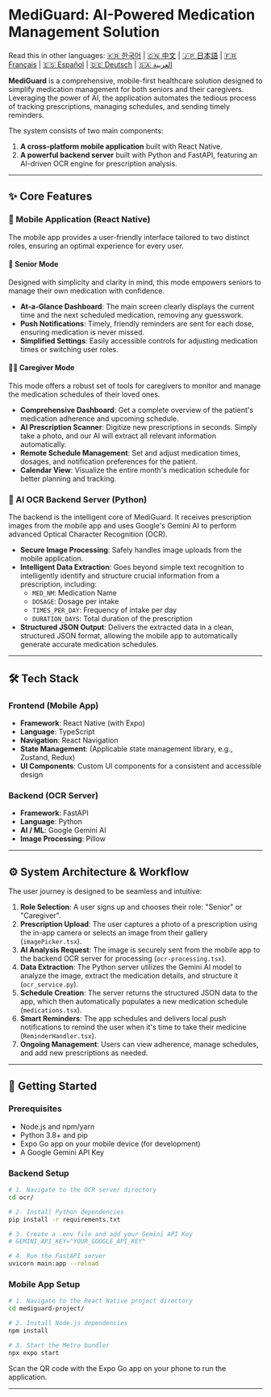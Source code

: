 # MediGuard: AI-Powered Medication Management Solution

Read this in other languages: [🇰🇷 한국어](./docs/README.ko.md) | [🇨🇳 中文](./docs/README.zh.md) | [🇯🇵 日本語](./docs/README.ja.md) | [🇫🇷 Français](./docs/README.fr.md) | [🇪🇸 Español](./docs/README.es.md) | [🇩🇪 Deutsch](./docs/README.de.md) | [🇸🇦 العربية](./docs/README.ar.md)

**MediGuard** is a comprehensive, mobile-first healthcare solution designed to simplify medication management for both seniors and their caregivers. Leveraging the power of AI, the application automates the tedious process of tracking prescriptions, managing schedules, and sending timely reminders.

The system consists of two main components:

1.  **A cross-platform mobile application** built with React Native.
2.  **A powerful backend server** built with Python and FastAPI, featuring an AI-driven OCR engine for prescription analysis.

-----

## ✨ Core Features

### 📱 Mobile Application (React Native)

The mobile app provides a user-friendly interface tailored to two distinct roles, ensuring an optimal experience for every user.

#### 👴 **Senior Mode**

Designed with simplicity and clarity in mind, this mode empowers seniors to manage their own medication with confidence.

  * **At-a-Glance Dashboard**: The main screen clearly displays the current time and the next scheduled medication, removing any guesswork.
  * **Push Notifications**: Timely, friendly reminders are sent for each dose, ensuring medication is never missed.
  * **Simplified Settings**: Easily accessible controls for adjusting medication times or switching user roles.

#### 👩‍⚕️ **Caregiver Mode**

This mode offers a robust set of tools for caregivers to monitor and manage the medication schedules of their loved ones.

  * **Comprehensive Dashboard**: Get a complete overview of the patient's medication adherence and upcoming schedule.
  * **AI Prescription Scanner**: Digitize new prescriptions in seconds. Simply take a photo, and our AI will extract all relevant information automatically.
  * **Remote Schedule Management**: Set and adjust medication times, dosages, and notification preferences for the patient.
  * **Calendar View**: Visualize the entire month's medication schedule for better planning and tracking.

### 🤖 AI OCR Backend Server (Python)

The backend is the intelligent core of MediGuard. It receives prescription images from the mobile app and uses Google's Gemini AI to perform advanced Optical Character Recognition (OCR).

  * **Secure Image Processing**: Safely handles image uploads from the mobile application.
  * **Intelligent Data Extraction**: Goes beyond simple text recognition to intelligently identify and structure crucial information from a prescription, including:
      * `MED_NM`: Medication Name
      * `DOSAGE`: Dosage per intake
      * `TIMES_PER_DAY`: Frequency of intake per day
      * `DURATION_DAYS`: Total duration of the prescription
  * **Structured JSON Output**: Delivers the extracted data in a clean, structured JSON format, allowing the mobile app to automatically generate accurate medication schedules.

-----

## 🛠️ Tech Stack

### **Frontend (Mobile App)**

  * **Framework**: React Native (with Expo)
  * **Language**: TypeScript
  * **Navigation**: React Navigation
  * **State Management**: (Applicable state management library, e.g., Zustand, Redux)
  * **UI Components**: Custom UI components for a consistent and accessible design

### **Backend (OCR Server)**

  * **Framework**: FastAPI
  * **Language**: Python
  * **AI / ML**: Google Gemini AI
  * **Image Processing**: Pillow

-----

## ⚙️ System Architecture & Workflow

The user journey is designed to be seamless and intuitive:

1.  **Role Selection**: A user signs up and chooses their role: "Senior" or "Caregiver".
2.  **Prescription Upload**: The user captures a photo of a prescription using the in-app camera or selects an image from their gallery (`imagePicker.tsx`).
3.  **AI Analysis Request**: The image is securely sent from the mobile app to the backend OCR server for processing (`ocr-processing.tsx`).
4.  **Data Extraction**: The Python server utilizes the Gemini AI model to analyze the image, extract the medication details, and structure it (`ocr_service.py`).
5.  **Schedule Creation**: The server returns the structured JSON data to the app, which then automatically populates a new medication schedule (`medications.tsx`).
6.  **Smart Reminders**: The app schedules and delivers local push notifications to remind the user when it's time to take their medicine (`ReminderHandler.tsx`).
7.  **Ongoing Management**: Users can view adherence, manage schedules, and add new prescriptions as needed.

-----

## 🚀 Getting Started

### Prerequisites

  * Node.js and npm/yarn
  * Python 3.8+ and pip
  * Expo Go app on your mobile device (for development)
  * A Google Gemini API Key

### Backend Setup

```bash
# 1. Navigate to the OCR server directory
cd ocr/

# 2. Install Python dependencies
pip install -r requirements.txt

# 3. Create a .env file and add your Gemini API Key
# GEMINI_API_KEY="YOUR_GOOGLE_API_KEY"

# 4. Run the FastAPI server
uvicorn main:app --reload
```

### Mobile App Setup

```bash
# 1. Navigate to the React Native project directory
cd mediguard-project/

# 2. Install Node.js dependencies
npm install

# 3. Start the Metro bundler
npx expo start
```

Scan the QR code with the Expo Go app on your phone to run the application.

-----

